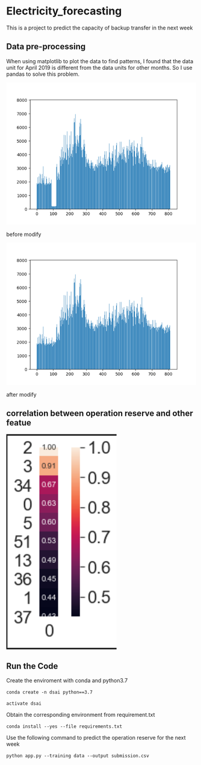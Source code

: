 # Electricity_forecasting
 This is a project to predict the capacity of backup transfer in the next week

## Data pre-processing ##

When using matplotlib to plot the data to find patterns, I found that the data unit for April 2019 is different from the data units for other months. So I use pandas to solve this problem.

![before_modify](https://github.com/anfong-query/Electricity_forecasting/blob/main/plot/before_modify.png)

before modify

![after_modify](https://github.com/anfong-query/Electricity_forecasting/blob/main/plot/after_modify.png)

after modify

## correlation between operation reserve and other featue ##
![features_correlation](https://github.com/anfong-query/Electricity_forecasting/blob/main/plot/features_correlation.PNG)

## Run the Code ##
 Create the enviroment with conda and python3.7
 ```
 conda create -n dsai python==3.7
 ```
 ```
 activate dsai
 ```
 Obtain the corresponding environment from requirement.txt
 ```
 conda install --yes --file requirements.txt
 ```
 Use the following command to predict the operation reserve for the next week
 ```
 python app.py --training data --output submission.csv
 ```
